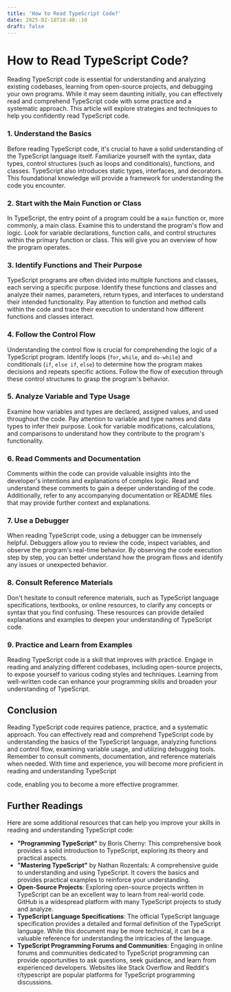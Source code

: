 ```yaml
---
title: 'How to Read TypeScript Code?'
date: 2025-02-18T18:40::10
draft: false
---
```


# How to Read TypeScript Code?

Reading TypeScript code is essential for understanding and analyzing existing codebases, learning from open-source projects, and debugging your own programs. While it may seem daunting initially, you can effectively read and comprehend TypeScript code with some practice and a systematic approach. This article will explore strategies and techniques to help you confidently read TypeScript code.

### 1. Understand the Basics

Before reading TypeScript code, it's crucial to have a solid understanding of the TypeScript language itself. Familiarize yourself with the syntax, data types, control structures (such as loops and conditionals), functions, and classes. TypeScript also introduces static types, interfaces, and decorators. This foundational knowledge will provide a framework for understanding the code you encounter.

### 2. Start with the Main Function or Class

In TypeScript, the entry point of a program could be a `main` function or, more commonly, a main class. Examine this to understand the program's flow and logic. Look for variable declarations, function calls, and control structures within the primary function or class. This will give you an overview of how the program operates.

### 3. Identify Functions and Their Purpose

TypeScript programs are often divided into multiple functions and classes, each serving a specific purpose. Identify these functions and classes and analyze their names, parameters, return types, and interfaces to understand their intended functionality. Pay attention to function and method calls within the code and trace their execution to understand how different functions and classes interact.

### 4. Follow the Control Flow

Understanding the control flow is crucial for comprehending the logic of a TypeScript program. Identify loops (`for`, `while`, and `do-while`) and conditionals (`if`, `else if`, `else`) to determine how the program makes decisions and repeats specific actions. Follow the flow of execution through these control structures to grasp the program's behavior.

### 5. Analyze Variable and Type Usage

Examine how variables and types are declared, assigned values, and used throughout the code. Pay attention to variable and type names and data types to infer their purpose. Look for variable modifications, calculations, and comparisons to understand how they contribute to the program's functionality.

### 6. Read Comments and Documentation

Comments within the code can provide valuable insights into the developer's intentions and explanations of complex logic. Read and understand these comments to gain a deeper understanding of the code. Additionally, refer to any accompanying documentation or README files that may provide further context and explanations.

### 7. Use a Debugger

When reading TypeScript code, using a debugger can be immensely helpful. Debuggers allow you to review the code, inspect variables, and observe the program's real-time behavior. By observing the code execution step by step, you can better understand how the program flows and identify any issues or unexpected behavior.

### 8. Consult Reference Materials

Don't hesitate to consult reference materials, such as TypeScript language specifications, textbooks, or online resources, to clarify any concepts or syntax that you find confusing. These resources can provide detailed explanations and examples to deepen your understanding of TypeScript code.

### 9. Practice and Learn from Examples

Reading TypeScript code is a skill that improves with practice. Engage in reading and analyzing different codebases, including open-source projects, to expose yourself to various coding styles and techniques. Learning from well-written code can enhance your programming skills and broaden your understanding of TypeScript.

## Conclusion

Reading TypeScript code requires patience, practice, and a systematic approach. You can effectively read and comprehend TypeScript code by understanding the basics of the TypeScript language, analyzing functions and control flow, examining variable usage, and utilizing debugging tools. Remember to consult comments, documentation, and reference materials when needed. With time and experience, you will become more proficient in reading and understanding TypeScript

code, enabling you to become a more effective programmer.

## Further Readings

Here are some additional resources that can help you improve your skills in reading and understanding TypeScript code:

- **"Programming TypeScript"** by Boris Cherny: This comprehensive book provides a solid introduction to TypeScript, exploring its theory and practical aspects.
- **"Mastering TypeScript"** by Nathan Rozentals: A comprehensive guide to understanding and using TypeScript. It covers the basics and provides practical examples to reinforce your understanding.
- **Open-Source Projects**: Exploring open-source projects written in TypeScript can be an excellent way to learn from real-world code. GitHub is a widespread platform with many TypeScript projects to study and analyze.
- **TypeScript Language Specifications**: The official TypeScript language specification provides a detailed and formal definition of the TypeScript language. While this document may be more technical, it can be a valuable reference for understanding the intricacies of the language.
- **TypeScript Programming Forums and Communities**: Engaging in online forums and communities dedicated to TypeScript programming can provide opportunities to ask questions, seek guidance, and learn from experienced developers. Websites like Stack Overflow and Reddit's r/typescript are popular platforms for TypeScript programming discussions.
